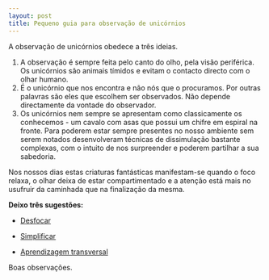 ```yaml
---
layout: post
title: Pequeno guia para observação de unicórnios
---
```


A observação de unicórnios obedece a três ideias.

1. A observação é sempre feita pelo canto do olho, pela visão periférica. Os unicórnios são animais tímidos e evitam o contacto directo com o olhar humano. 
2. É o unicórnio que nos encontra e não nós que o procuramos. Por outras palavras são eles que escolhem ser observados. Não depende directamente da vontade do observador. 
3. Os unicórnios nem sempre se apresentam como classicamente os conhecemos - um cavalo com asas que possui um chifre em espiral na fronte. Para poderem estar sempre presentes no nosso ambiente sem serem notados desenvolveram técnicas de dissimulação bastante complexas, com o intuito de nos surpreender e poderem partilhar a sua sabedoria. 

Nos nossos dias estas criaturas fantásticas manifestam-se quando o foco relaxa, o olhar deixa de estar compartimentado e a atenção está mais no usufruir da caminhada que na finalização da mesma. 

**Deixo três sugestões:**

+ [Desfocar](http://devagar.org/2012/11/24/estupidez.html)

+ [Simplificar](http://devagar.org/2012/06/28/o-que-nao-precisa.html) 

+ [Aprendizagem transversal](http://devagar.org/2012/11/23/aprendizagem-transversal.html)

Boas observações.